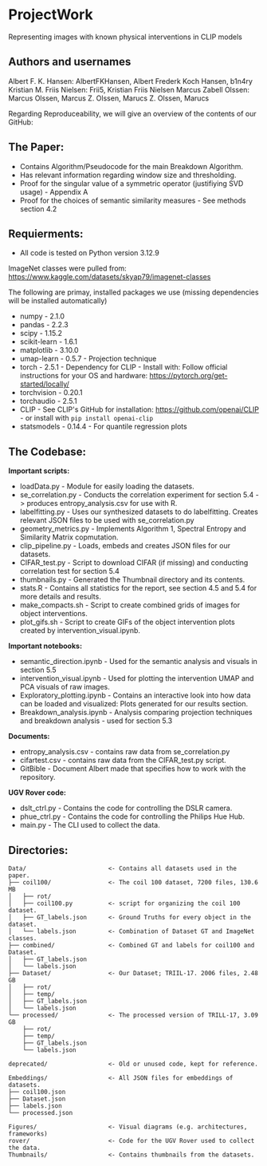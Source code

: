 # ProjectWork
Representing images with known physical interventions in CLIP models


## Authors and usernames
Albert F. K. Hansen:            AlbertFKHansen, Albert Frederk Koch Hansen, b1n4ry
Kristian M. Friis Nielsen:      Frii5, Kristian Friis Nielsen
Marcus Zabell Olssen:           Marcus Olssen, Marcus Z. Olssen, Marucs Z. Olssen, Marucs

Regarding Reproduceability, we will give an overview of the contents of our GitHub:

## The Paper:
* Contains Algorithm/Pseudocode for the main Breakdown Algorithm.
* Has relevant information regarding window size and thresholding.
* Proof for the singular value of a symmetric operator (justifiying SVD usage) - Appendix A
* Proof for the choices of semantic similarity measures - See methods section 4.2


## Requierments:
* All code is tested on Python version 3.12.9

ImageNet classes were pulled from:
https://www.kaggle.com/datasets/skyap79/imagenet-classes

The following are primay, installed packages we use (missing dependencies will be installed automatically)
* numpy - 2.1.0  
* pandas - 2.2.3  
* scipy - 1.15.2  
* scikit-learn - 1.6.1  
* matplotlib - 3.10.0  
* umap-learn - 0.5.7 - Projection technique
* torch - 2.5.1  - Dependency for CLIP - Install with: Follow official instructions for your OS and hardware: https://pytorch.org/get-started/locally/  
* torchvision - 0.20.1  
* torchaudio - 2.5.1  
* CLIP - See CLIP's GitHub for installation: https://github.com/openai/CLIP - or install with `pip install openai-clip` 
* statsmodels - 0.14.4 - For quantile regression plots

## The Codebase:

**Important scripts:**
* loadData.py - Module for easily loading the datasets.
* se_correlation.py - Conducts the correlation experiment for section 5.4 -> produces entropy_analysis.csv for use with R.
* labelfitting.py - Uses our synthesized datasets to do labelfitting. Creates relevant JSON files to be used with se_correlation.py
* geometry_metrics.py - Implements Algorithm 1, Spectral Entropy and Similarity Matrix copmutation.
* clip_pipeline.py - Loads, embeds and creates JSON files for our datasets.
* CIFAR_test.py - Script to download CIFAR (if missing) and conducting correlation test for section 5.4
* thumbnails.py - Generated the Thumbnail directory and its contents.
* stats.R - Contains all statistics for the report, see section 4.5 and 5.4 for more details and results.
* make_compacts.sh - Script to create combined grids of images for object interventions.
* plot_gifs.sh - Script to create GIFs of the object intervention plots created by intervention_visual.ipynb.

**Important notebooks:**
* semantic_direction.ipynb - Used for the semantic analysis and visuals in section 5.5
* intervention_visual.ipynb - Used for plotting the intervention UMAP and PCA visuals of raw images.
* Exploratory_plotting.ipynb - Contains an interactive look into how data can be loaded and visualized: Plots generated for our results section.
* Breakdown_analysis.ipynb - Analysis comparing projection techniques and breakdown analysis - used for section 5.3

**Documents:**
* entropy_analysis.csv - contains raw data from se_correlation.py
* cifartest.csv - contains raw data from the CIFAR_test.py script.
* GitBible - Document Albert made that specifies how to work with the repository.

**UGV Rover code:**
* dslt_ctrl.py - Contains the code for controlling the DSLR camera.
* phue_ctrl.py - Contains the code for controlling the Philips Hue Hub.
* main.py - The CLI used to collect the data.

## Directories:
```
Data/                       <- Contains all datasets used in the paper.
├── coil100/                <- The coil 100 dataset, 7200 files, 130.6 MB
│   ├── rot/
│   ├── coil100.py          <- script for organizing the coil 100 dataset.
│   ├── GT_labels.json      <- Ground Truths for every object in the dataset.
│   └── labels.json         <- Combination of Dataset GT and ImageNet classes.
├── combined/               <- Combined GT and labels for coil100 and Dataset.
│   ├── GT_labels.json
│   └── labels.json
├── Dataset/                <- Our Dataset; TRIIL-17. 2006 files, 2.48 GB
│   ├── rot/
│   ├── temp/
│   ├── GT_labels.json
│   └── labels.json
└── processed/              <- The processed version of TRILL-17, 3.09 GB
    ├── rot/
    ├── temp/
    ├── GT_labels.json
    └── labels.json

deprecated/                 <- Old or unused code, kept for reference.

Embeddings/                 <- All JSON files for embeddings of datasets.
├── coil100.json
├── Dataset.json
├── labels.json
└── processed.json

Figures/                    <- Visual diagrams (e.g. architectures, frameworks)
rover/                      <- Code for the UGV Rover used to collect the data.
Thumbnails/                 <- Contains thumbnails from the datasets.
```
